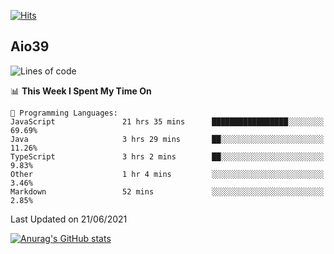 [![Hits](https://hits.seeyoufarm.com/api/count/incr/badge.svg?url=https%3A%2F%2Fgithub.com%2Faio39&count_bg=%2339C5BB&title_bg=%23555555&icon=&icon_color=%23E7E7E7&title=hits&edge_flat=false)](https://hits.seeyoufarm.com)

## Aio39

<!--START_SECTION:waka-->
![Lines of code](https://img.shields.io/badge/From%20Hello%20World%20I%27ve%20Written-386136%20lines%20of%20code-blue)

📊 **This Week I Spent My Time On** 

```text
💬 Programming Languages: 
JavaScript               21 hrs 35 mins      █████████████████░░░░░░░░   69.69% 
Java                     3 hrs 29 mins       ██░░░░░░░░░░░░░░░░░░░░░░░   11.26% 
TypeScript               3 hrs 2 mins        ██░░░░░░░░░░░░░░░░░░░░░░░   9.83% 
Other                    1 hr 4 mins         ░░░░░░░░░░░░░░░░░░░░░░░░░   3.46% 
Markdown                 52 mins             ░░░░░░░░░░░░░░░░░░░░░░░░░   2.85%

```


 Last Updated on 21/06/2021
<!--END_SECTION:waka-->
[![Anurag's GitHub stats](https://github-readme-stats.vercel.app/api?username=aio39)](https://github.com/anuraghazra/github-readme-stats)

<!--
**aio39/aio39** is a ✨ _special_ ✨ repository because its `README.md` (this file) appears on your GitHub profile.

Here are some ideas to get you started:

- 🔭 I’m currently working on ...
- 🌱 I’m currently learning ...
- 👯 I’m looking to collaborate on ...
- 🤔 I’m looking for help with ...
- 💬 Ask me about ...
- 📫 How to reach me: ...
- 😄 Pronouns: ...
- ⚡ Fun fact: ...
-->
